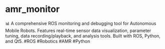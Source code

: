 # amr_monitor
📊 A comprehensive ROS monitoring and debugging tool for Autonomous Mobile Robots. Features real-time sensor data visualization, parameter tuning, data recording/playback, and analysis tools. Built with ROS, Python, and Qt5.  #ROS #Robotics #AMR #Python
